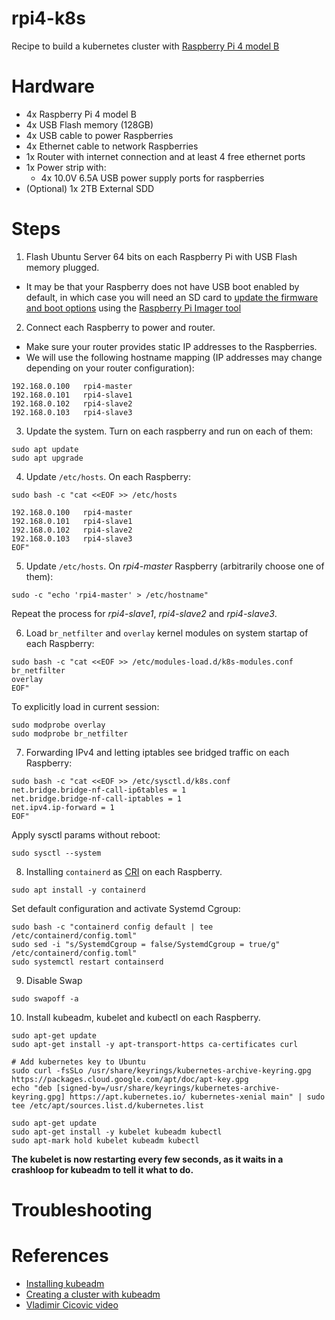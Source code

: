 # rpi4-k8s
Recipe to build a kubernetes cluster with [Raspberry Pi 4 model B](https://www.raspberrypi.com/products/raspberry-pi-4-model-b/)

# Hardware

- 4x Raspberry Pi 4 model B
- 4x USB Flash memory (128GB)
- 4x USB cable to power Raspberries
- 4x Ethernet cable to network Raspberries
- 1x Router with internet connection and at least 4 free ethernet ports
- 1x Power strip with:
  - 4x 10.0V 6.5A USB power supply ports for raspberries
- (Optional) 1x 2TB External SDD

# Steps

1. Flash Ubuntu Server 64 bits on each Raspberry Pi with USB Flash memory plugged.
  - It may be that your Raspberry does not have USB boot enabled by default, in which case you will need an SD card to [update the firmware and boot options](https://www.tomshardware.com/how-to/boot-raspberry-pi-4-usb) using the [Raspberry Pi Imager tool](https://github.com/raspberrypi/rpi-imager)

2. Connect each Raspberry to power and router.
  - Make sure your router provides static IP addresses to the Raspberries.
  - We will use the following hostname mapping (IP addresses may change depending on your router configuration):

```
192.168.0.100   rpi4-master
192.168.0.101   rpi4-slave1
192.168.0.102   rpi4-slave2
192.168.0.103   rpi4-slave3
```

3. Update the system. Turn on each raspberry and run on each of them:

```
sudo apt update
sudo apt upgrade
```

4. Update `/etc/hosts`. On each Raspberry:

```
sudo bash -c "cat <<EOF >> /etc/hosts

192.168.0.100   rpi4-master                                                     
192.168.0.101   rpi4-slave1                                                     
192.168.0.102   rpi4-slave2                                                     
192.168.0.103   rpi4-slave3  
EOF"
```

5. Update `/etc/hosts`. On *rpi4-master* Raspberry (arbitrarily choose one of them):

```
sudo -c "echo 'rpi4-master' > /etc/hostname"
```

Repeat the process for *rpi4-slave1*, *rpi4-slave2* and *rpi4-slave3*. 

6. Load `br_netfilter` and `overlay` kernel modules on system startap of each Raspberry:

```
sudo bash -c "cat <<EOF >> /etc/modules-load.d/k8s-modules.conf
br_netfilter
overlay
EOF"
```

To explicitly load in current session:

```
sudo modprobe overlay
sudo modprobe br_netfilter
```

7. Forwarding IPv4 and letting iptables see bridged traffic on each Raspberry:

```
sudo bash -c "cat <<EOF >> /etc/sysctl.d/k8s.conf
net.bridge.bridge-nf-call-ip6tables = 1
net.bridge.bridge-nf-call-iptables = 1
net.ipv4.ip-forward = 1
EOF"
```

Apply sysctl params without reboot:

```
sudo sysctl --system
```

8. Installing `containerd` as [CRI](https://kubernetes.io/docs/concepts/architecture/cri/) on each Raspberry.

```
sudo apt install -y containerd
```

Set default configuration and activate Systemd Cgroup:

```
sudo bash -c "containerd config default | tee /etc/containerd/config.toml"
sudo sed -i "s/SystemdCgroup = false/SystemdCgroup = true/g" /etc/containerd/config.toml"
sudo systemctl restart containserd
```

9. Disable Swap

```
sudo swapoff -a
```

10. Install kubeadm, kubelet and kubectl on each Raspberry.

```
sudo apt-get update
sudo apt-get install -y apt-transport-https ca-certificates curl

# Add kubernetes key to Ubuntu
sudo curl -fsSLo /usr/share/keyrings/kubernetes-archive-keyring.gpg https://packages.cloud.google.com/apt/doc/apt-key.gpg
echo "deb [signed-by=/usr/share/keyrings/kubernetes-archive-keyring.gpg] https://apt.kubernetes.io/ kubernetes-xenial main" | sudo tee /etc/apt/sources.list.d/kubernetes.list

sudo apt-get update
sudo apt-get install -y kubelet kubeadm kubectl
sudo apt-mark hold kubelet kubeadm kubectl
```

**The kubelet is now restarting every few seconds, as it waits in a crashloop for kubeadm to tell it what to do.**



# Troubleshooting
# References
- [Installing kubeadm](https://kubernetes.io/docs/setup/production-environment/tools/kubeadm/install-kubeadm/)
- [Creating a cluster with kubeadm](https://kubernetes.io/docs/setup/production-environment/tools/kubeadm/create-cluster-kubeadm/)
- [Vladimir Cicovic video](https://www.youtube.com/watch?v=L9kN7E2RN3A)
